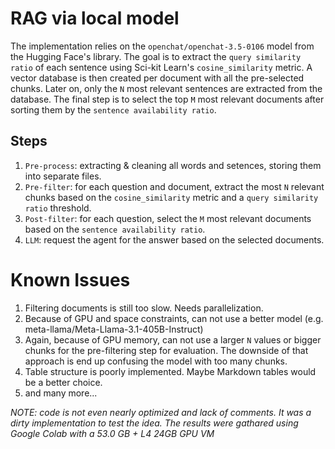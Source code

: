 # RAG via local model

The implementation relies on the `openchat/openchat-3.5-0106` model from the Hugging Face's library. The goal is to extract the `query similarity ratio` of each sentence using Sci-kit Learn's `cosine_similarity` metric. A vector database is then created per document with all the pre-selected chunks. Later on, only the `N` most relevant sentences are extracted from the database. The final step is to select the top `M` most relevant documents after sorting them by the `sentence availability ratio`.

## Steps

1. `Pre-process`: extracting & cleaning all words and setences, storing them into separate files.
2. `Pre-filter`: for each question and document, extract the most `N` relevant chunks based on the `cosine_similarity` metric and a `query similarity ratio` threshold.
3. `Post-filter`: for each question, select the `M` most relevant documents based on the `sentence availability ratio`.
4. `LLM`: request the agent for the answer based on the selected documents.

# Known Issues

1. Filtering documents is still too slow. Needs parallelization.
2. Because of GPU and space constraints, can not use a better model (e.g. meta-llama/Meta-Llama-3.1-405B-Instruct)
3. Again, because of GPU memory, can not use a larger `N` values or bigger chunks for the pre-filtering step for evaluation. The downside of that approach is end up confusing the model with too many chunks.
4. Table structure is poorly implemented. Maybe Markdown tables would be a better choice.
5. and many more...

*NOTE: code is not even nearly optimized and lack of comments. It was a dirty implementation to test the idea. The results were gathared using Google Colab with a 53.0 GB + L4 24GB GPU VM*
